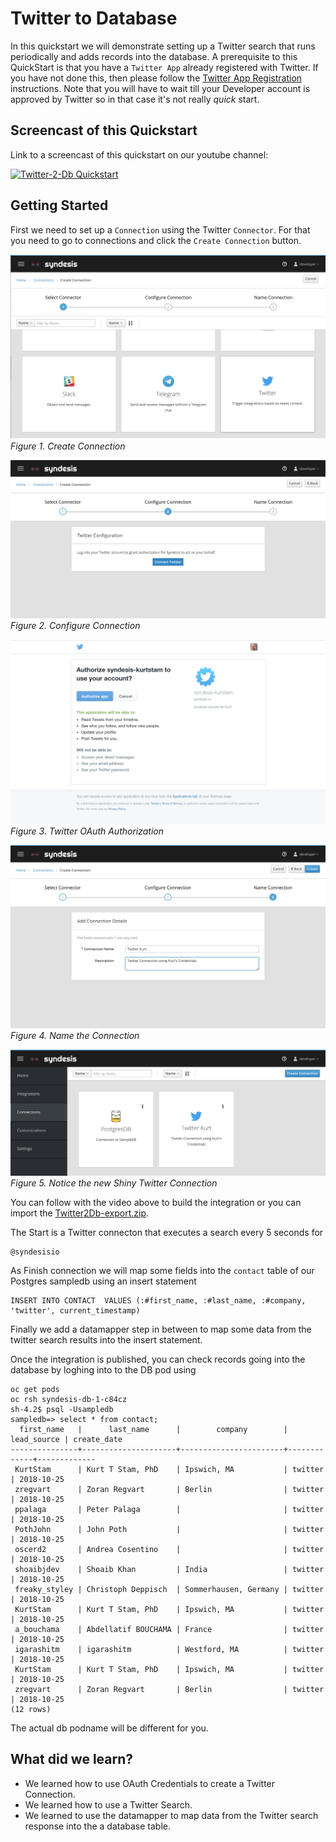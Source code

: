 # Twitter to Database

In this quickstart we will demonstrate setting up a Twitter search that runs periodically and adds records into the database. A prerequisite to this QuickStart is that you have a `Twitter App` already registered with Twitter. If you have not done this, then please follow the [Twitter App Registration](TwitterCredentials.md) instructions. Note that you will have to wait till your Developer account is approved by Twitter so in that case it's not really *quick* start. 

## Screencast of this Quickstart

Link to a screencast of this quickstart on our youtube channel:

[![Twitter-2-Db Quickstart](https://img.youtube.com/vi/og7aMWJByNs/0.jpg)](https://youtu.be/og7aMWJByNs)


## Getting Started

First we need to set up a `Connection` using the Twitter `Connector`. For that you need to go to connections and click the `Create Connection` button. 

![Create Connection](img/create-connection.png)
*Figure 1. Create Connection*

![Configure Connection](img/configure-connection.png)
*Figure 2. Configure Connection*

![Twitter Authorize](img/twitter-oauth.png)
*Figure 3. Twitter OAuth Authorization*

![Name Connection](img/name-connection.png)
*Figure 4. Name the Connection*

![New Twitter Connection](img//connections.png)
*Figure 5. Notice the new Shiny Twitter Connection*


You can follow with the video above to build the integration or you can import the [Twitter2Db-export.zip](Twitter2Db-export.zip?raw=true).

The Start is a Twitter connecton that executes a search every 5 seconds for 

```
@syndesisio
```

As Finish connection we will map some fields into the `contact` table of our Postgres sampledb using an insert statement

```
INSERT INTO CONTACT  VALUES (:#first_name, :#last_name, :#company, 'twitter', current_timestamp)
```

Finally we add a datamapper step in between to map some data from the twitter search results into the insert statement.

Once the integration is published, you can check records going into the database by loghing into to the DB pod using

```
oc get pods
oc rsh syndesis-db-1-c84cz
sh-4.2$ psql -Usampledb
sampledb=> select * from contact;
  first_name   |      last_name      |        company        | lead_source | create_date 
---------------+---------------------+-----------------------+-------------+-------------
 KurtStam      | Kurt T Stam, PhD    | Ipswich, MA           | twitter     | 2018-10-25
 zregvart      | Zoran Regvart       | Berlin                | twitter     | 2018-10-25
 ppalaga       | Peter Palaga        |                       | twitter     | 2018-10-25
 PothJohn      | John Poth           |                       | twitter     | 2018-10-25
 oscerd2       | Andrea Cosentino    |                       | twitter     | 2018-10-25
 shoaibjdev    | Shoaib Khan         | India                 | twitter     | 2018-10-25
 freaky_styley | Christoph Deppisch  | Sommerhausen, Germany | twitter     | 2018-10-25
 KurtStam      | Kurt T Stam, PhD    | Ipswich, MA           | twitter     | 2018-10-25
 a_bouchama    | Abdellatif BOUCHAMA | France                | twitter     | 2018-10-25
 igarashitm    | igarashitm          | Westford, MA          | twitter     | 2018-10-25
 KurtStam      | Kurt T Stam, PhD    | Ipswich, MA           | twitter     | 2018-10-25
 zregvart      | Zoran Regvart       | Berlin                | twitter     | 2018-10-25
(12 rows)

```

The actual db podname will be different for you.

## What did we learn?

* We learned how to use OAuth Credentials to create a Twitter Connection.
* We learned how to use a Twitter Search.
* We learned to use the datamapper to map data from the Twitter search response into the a database table.


